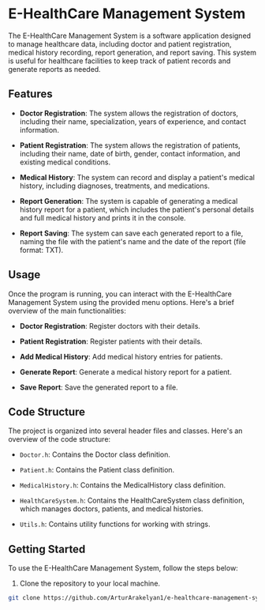 # E-HealthCare Management System

The E-HealthCare Management System is a software application designed to manage healthcare data, including doctor and patient registration, medical history recording, report generation, and report saving. This system is useful for healthcare facilities to keep track of patient records and generate reports as needed.

## Features

- **Doctor Registration**: The system allows the registration of doctors, including their name, specialization, years of experience, and contact information.

- **Patient Registration**: The system allows the registration of patients, including their name, date of birth, gender, contact information, and existing medical conditions.

- **Medical History**: The system can record and display a patient's medical history, including diagnoses, treatments, and medications.

- **Report Generation**: The system is capable of generating a medical history report for a patient, which includes the patient's personal details and full medical history and prints it in the console.

- **Report Saving**: The system can save each generated report to a file, naming the file with the patient's name and the date of the report (file format: TXT).
## Usage

Once the program is running, you can interact with the E-HealthCare Management System using the provided menu options. Here's a brief overview of the main functionalities:

- **Doctor Registration**: Register doctors with their details.

- **Patient Registration**: Register patients with their details.

- **Add Medical History**: Add medical history entries for patients.

- **Generate Report**: Generate a medical history report for a patient.

- **Save Report**: Save the generated report to a file.

## Code Structure

The project is organized into several header files and classes. Here's an overview of the code structure:

- `Doctor.h`: Contains the Doctor class definition.

- `Patient.h`: Contains the Patient class definition.

- `MedicalHistory.h`: Contains the MedicalHistory class definition.

- `HealthCareSystem.h`: Contains the HealthCareSystem class definition, which manages doctors, patients, and medical histories.

- `Utils.h`: Contains utility functions for working with strings.


## Getting Started

To use the E-HealthCare Management System, follow the steps below:

1. Clone the repository to your local machine.

```bash
git clone https://github.com/ArturArakelyan1/e-healthcare-management-system.git
